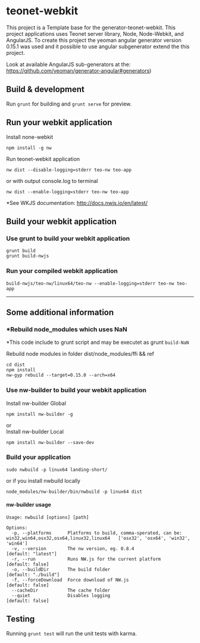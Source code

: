 # teonet-webkit

This project is a Template base for the generator-teonet-webkit. This project applications uses 
Teonet server library, Node, Node-Webkit, and AngularJS. To create this project the yeoman angular
generator version 0.15.1 was used and it possible to use angular subgenerator extend the this project.

Look at available AngularJS sub-generators at the: https://github.com/yeoman/generator-angular#generators)


## Build & development

Run `grunt` for building and `grunt serve` for preview.


## Run your webkit application

Install none-webkit

    npm install -g nw

Run teonet-webkit application

    nw dist --disable-logging=stderr teo-nw teo-app

or with output console.log to terminal

    nw dist --enable-logging=stderr teo-nw teo-app

*See WKJS documentation:
http://docs.nwjs.io/en/latest/


## Build your webkit application 

### Use grunt to build your webkit application

    grunt build
    grunt build-nwjs

### Run your compiled webkit application

    build-nwjs/teo-nw/linux64/teo-nw --enable-logging=stderr teo-nw teo-app

<hr>


## Some additional information

### *Rebuild node_modules which uses NaN


*This code include to grunt script and may be executet as grunt `build-NaN`

Rebuild node modules in folder dist/node_modules/ffi && ref

    cd dist
    npm install
    nw-gyp rebuild --target=0.15.0 --arch=x64


### Use nw-builder to build your webkit application

Install nw-builder Global

    npm install nw-builder -g

or  
Install nw-builder Local

    npm install nw-builder --save-dev


### Build your application

    sudo nwbuild -p linux64 landing-short/

or if you install nwbuild locally

    node_modules/nw-builder/bin/nwbuild -p linux64 dist


#### nw-builder usage 

    Usage: nwbuild [options] [path]
    
    Options:
      -p, --platforms      Platforms to build, comma-sperated, can be: win32,win64,osx32,osx64,linux32,linux64   ['osx32', 'osx64', 'win32', 'win64']
      -v, --version        The nw version, eg. 0.8.4                                             [default: "latest"]
      -r, --run            Runs NW.js for the current platform                                   [default: false]
      -o, --buildDir       The build folder                                                      [default: "./build"]
      -f, --forceDownload  Force download of NW.js                                               [default: false]
      --cacheDir           The cache folder
      --quiet              Disables logging                                                      [default: false]


## Testing

Running `grunt test` will run the unit tests with karma.
